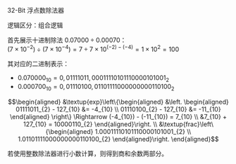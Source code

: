 32-Bit 浮点数除法器

逻辑区分：组合逻辑

首先展示十进制除法 $`0.07000 \div 0.00070 `$： \
$`(7 \times 10^{-2}) \div (7 \times 10^{-4}) = 7 \div 7 \times 10^{(-2) - (-4)} = 1 \times 10^{2} = 100`$

其对应的二进制表示：
- $`0.070000_{10} = 0,01111011,00011110101110000101001_{2}`$
- $`0.000700_{10} = 0,01110100,01101111000000000110100_{2}`$

```math
\begin{aligned}
    &\textup{exp}\left\{\begin{aligned}
        &\left. \begin{aligned}
            01111011_{2} - 127_{10} &= -4_{10}  \\
            01110100_{2} - 127_{10} &= -11_{10}
        \end{aligned} \right\} \Rightarrow
        (-4_{10}) - (-11_{10}) = 7_{10} \\
        &7_{10} + 127_{10} = 10000110_{2}
    \end{aligned}\right. 
    \\
    &\textup{frac}\left\{\begin{aligned}
    1.00011110101110000101001_{2} \\
    1.01101111000000000110100_{2}
    \end{aligned}\right.
\end{aligned}
```

若使用整数除法器进行小数计算，则得到商和余数两部分。